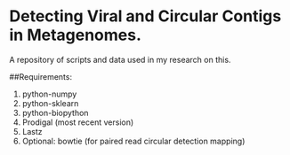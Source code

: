 # Detecting Viral and Circular Contigs in Metagenomes.

A repository of scripts and data used in my research on this.

##Requirements:
1. python-numpy
2. python-sklearn
3. python-biopython
4. Prodigal (most recent version)
5. Lastz
6. Optional: bowtie (for paired read circular detection mapping)
